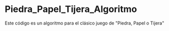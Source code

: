 # Piedra_Papel_Tijera_Algoritmo
Este código es un algoritmo para el clásico juego de "Piedra, Papel o Tijera"
